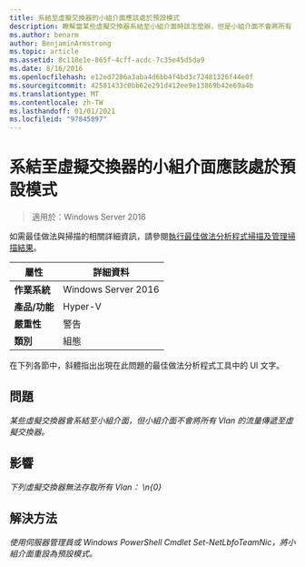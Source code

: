 ```yaml
---
title: 系結至虛擬交換器的小組介面應該處於預設模式
description: 瞭解當某些虛擬交換器系結至小組介面時該怎麼辦，但是小組介面不會將所有 Vlan 的流量傳遞至虛擬交換器。
ms.author: benarm
author: BenjaminArmstrong
ms.topic: article
ms.assetid: 8c118e1e-865f-4cff-acdc-7c35e45d5da9
ms.date: 8/16/2016
ms.openlocfilehash: e12ed7286a3aba4d6bb4f4bd3c72481326f44e0f
ms.sourcegitcommit: 42581433c0bb62e291d412ee9e13869b42e69a4b
ms.translationtype: MT
ms.contentlocale: zh-TW
ms.lasthandoff: 01/01/2021
ms.locfileid: "97845897"
---
```

# <a name="the-team-interface-bound-to-a-virtual-switch-should-be-in-default-mode"></a>系結至虛擬交換器的小組介面應該處於預設模式

>適用於：Windows Server 2016

如需最佳做法與掃描的相關詳細資訊，請參閱[執行最佳做法分析程式掃描及管理掃描結果](https://go.microsoft.com/fwlink/p/?LinkID=223177)。

|屬性|詳細資料|
|-|-|
|**作業系統**|Windows Server 2016|
|**產品/功能**|Hyper-V|
|**嚴重性**|警告|
|**類別**|組態|

在下列各節中，斜體指出出現在此問題的最佳做法分析程式工具中的 UI 文字。

## <a name="issue"></a>**問題**
*某些虛擬交換器會系結至小組介面，但小組介面不會將所有 Vlan 的流量傳遞至虛擬交換器。*

## <a name="impact"></a>**影響**
*下列虛擬交換器無法存取所有 Vlan： \n{0}*

## <a name="resolution"></a>**解決方法**
*使用伺服器管理員或 Windows PowerShell Cmdlet Set-NetLbfoTeamNic，將小組介面重設為預設模式。*



